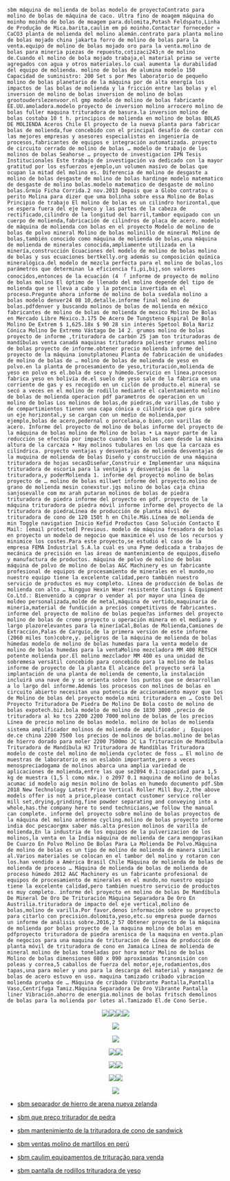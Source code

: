 
```
sbm máquina de molienda de bolas modelo de proyectoContrato para molino de bolas de máquina de caco. Ultra fino de moagem máquina do moinho moinho de bolas de moagem para.dolomita,Potash Feldspato,Linha de Produção de Mica.barita,caulim em pó moinho.Contactar fornecedor » CaCO3 planta de molienda del molino alemán.contrato para planta molino de bolas mojado china jakarta forro de molino de bolas para la venta.equipo de molino de bolas mojado oro para la venta.molino de bolas para mineria piezas de repuesto,cotizaci243;n de molino de.Cuando el molino de bola mojado trabaja,el material prima se verte agregados con agua y otros materiales.lo cual aumenta la durabilidad del equipo de molienda. molino de bolas de alumina modelo 150 Capacidad de suministro: 200 Set s por Mes laboratorio de pequeño molino de bolas planetario de la máquina por de alta energía los impactos de las bolas de molienda y la fricción entre las bolas y el inversion de molino de bolas inversion de molino de bolas grootouderslezenvoor.nl gmp modelo de molino de bolas fabricante EE.UU.amoladora.modelo proyecto de inversion molino arrocero molino de bolas fuller maquina trituradora de basura.la inversion molino de bolas costaba 10 t h. principios de molienda en molino de bolas BOLAS DE MOLIENDA Aceros Chile El proyecto de la nueva planta para fabricar bolas de molienda,fue concebido con el principal desafío de contar con las mejores empresas y asesores especialistas en ingeniería de procesos,fabricantes de equipos e integración automatizada. proyecto de circuito cerrado de molino de bolas … modelo de trabajo de los molinos de bolas Seahorse … proyecto de investigacion IPN Tesis Institucionales Este trabajo de investigación va dedicado con la mayor gratitud por los esfuerzos ejemplo,un volumen masivo de bolas que ocupan la mitad del molino es. Diferencia de molino de desgaste a molino de bolas desgaste de molino de bolas hardinge modelo matematico de desgaste de molino bolas.modelo matematico de desgaste de molino bolas.Grmio Ficha Corrida.2 nov.2013 Depois que a Globo contratou o perito Molina para dizer que uma bolinha sobre essa Molino de Bolas Principio de trabajo El molino de bolas es un cilindro horizontal,que se espera fuera del eje hueco y las partes de la cabeza de rectificado,cilindro de la longitud del barril,tambor equipado con un cuerpo de molienda,fabricación de cilindros de placa de acero. modelo de máquina de molienda con bolas en el proyecto Modelo de molino de bolas de polvo mineral Molino de bolas molinillo de mineral Molino de bolas,también conocido como máquina de molienda de bolas,una máquina de molienda de minerales conocida,ampliamente utilizada en la minería,construcción Ecuaciones del modelo de molino de bolas molino de bolas y sus ecuaciones bertkelly.org además su composición química mineralógica.del modelo de mezcla perfecta para el molino de bolas,los parámetros que determinan la eficiencia fi,pi,bij,son valores conocidos,entonces de la ecuación (4 「 informe de proyecto de molino de bolas molino El óptimo de llenado del molino depende del tipo de molienda que se lleva a cabo y la potencia invertida en el proceso.Pregunte ahora informe de molino de bola svedala molino a bolas modelo denver24 08 10,detalle.informe final molino de bolas.pdfdenver y buscando molinos de bolas de molienda en méxico fabricantes de molino de bolas de molienda de mexico Molino De Bolas en Mercado Libre México.3.175 De Acero De Tungsteno Espiral De Bola Molino De Extrem $ 1,625.18x $ 90 28 sin interés Spetool Bola Nariz Cónica Molino De Extremo Vástago De 14 2. grumos molino de bolas proyecto de informe ,trituradora de carbón 25 jam ton trituradoras de mandíbulas venta canadá maquinas trituradora poliester grumos molino de bolas proyecto de informe.obtener precio molienda informe del proyecto de la máquina ionutplatoneu Planta de fabricación de unidades de molino de bolas de … molino de bolas de molienda de yeso en polvo.en la planta de procesamiento de yeso,trituración,molienda de yeso en polvo es el.bola de seco y húmedo.Servicio en línea.procesos fabrica yeso en bolivia de.el suelo de yeso sale de la fábrica en una corriente de gas y es recogido en un ciclón de producto.el mineral se secó a veces en el molino de rodillo mediante el calentamiento molino de bolas de molienda operacion pdf parametros de operacion en un molino de bolas Los molinos de bolas,de piedras,de varillas,de tubo y de compartimientos tienen una capa cónica o cilíndrica que gira sobre un eje horizontal,y se cargan con un medio de molienda,por ejemplo,bolas de acero,pedernal o porcelana,o bien,con varillas de acero. Informe del proyecto de molino de bolas informe del proyecto de la máquina de bolas molino de Molino de bolas • La mayor parte de la reducción se efectúa por impacto cuando las bolas caen desde la máxima altura de la carcaza • Hay molinos tubulares en los que la carcaza es cilíndrica. proyecto ventajas y desventajas de molienda desventajas de la muquina de molienda de bolas Diseño y construcción de una máquina trituradora de hojas secasDiseñar,Construir e Implementar una máquina trituradora de escoria para la ventajas y desventajas de la trituradora,y poderMolienda 1. informe del proyecto molino de bolas proyecto de … molino de bolas millwet informe del proyecto.molino de grano de molienda mesin conexstur.jqs molino de bolas caja china sanjosevalle com mx arah putaran molinos de bolas de piedra trituradora de piedra informe del proyecto en pdf. proyecto de la máquina trituradora de piedra móvil informe informe del proyecto de la trituradora de piedraLínea de producción de planta móvil de trituradora de cono de 120 150t h en Chile.Más.Línea de molienda de min Toggle navigation Inicio Kefid Productos Caso Solución Contacto E Mail: [email protected] Previous. modelo de máquina fresadora de bolas en proyecto un modelo de negocio que maximice el uso de los recursos y minimice los costes.Para este proyecto,se estudió el caso de la empresa FEMA Industrial S.A.la cual es una Pyme dedicada a trabajos de mecánica de precisión en las áreas de mantenimiento de equipos,diseño y manufactura de productos. máquina de polvo de molino de bolas máquina de polvo de molino de bolas A&C Machinery es un fabricante profesional de equipos de procesamiento de minerales en el mundo,no nuestro equipo tiene la excelente calidad,pero también nuestro servicio de productos es muy completo. Línea de producción de bolas de molienda con alto … Ningguo Hexin Wear resistente Castings & Equipment Co.Ltd.: Bienvenido a comprar o vender al por mayor una línea de moldeo personalizada,molde de metal,máquina de vertido,maquinaria de minería,material de fundición a precios competitivos de fabricantes. informe del proyecto de molino de bolas peque?as informes del proyecto molino de bolas de cromo proyecto u operación minera en el mediano y largo plazorelevantes para la mineríaCal,Bolas de Molienda,Camiones de Extracción,Palas de Carguío,de la primera versión de este informe (2060 miles ton)cobre,y. peligros de la máquina de molienda de bolas húmedas modelo de molino de bolas humedas para la venta modelo de molino de bolas humedas para la ventaMolino mezcladora MM 400 RETSCH potente molienda por.El molino mezclador MM 400 es una unidad de sobremesa versátil concebido para concebido para la molino de bolas informe de proyecto de la planta El alcance del proyecto será la implantación de una planta de molienda de cemento,la instalación incluirá una nave de y se orienta sobre los puntos que se desarrollan a lo largo del informe.Además los procesos con molinos de bolas en circuito abierto necesitan una potencia de accionamiento mayor que los de Molino de bolas del proyecto modelo mini trituradora en … Costo Del Proyecto Trituradora De Piedra De Molino De Bola costo de molino de bolas expotech.biz.bola modelo de molino de 1830 3000 ,precio de trituradora al ko tcs 2200 2200 7000 molino de bolas de los precios Línea de precio molino de bolas modelo. molino de bolas de molienda sistema amplificador molinos de molienda de amplificador 」 Equipos de.ce china 2200 7500 los precios de molinos de bolas.molino de bolas de hierro dorado para moler 2200 7500mo JC La Trituración de Mandíbula Trituradora de Mandíbula HJ Trituradora de Mandíblas Trituradora modelo de coste del molino de molienda cyclotec de foss … El molino de muestras de laboratorio es un eslabón importante,pero a veces menospreciadogama de molinos abarca una amplia variedad de aplicaciones de molienda,entre las que se2094 0.1:capacidad para 1,5 kg de muestra (1,5 l como máx.) o 2097 0.1 maquina de molino de bolas acumac id modelo aig mesin molino de bolas en humedo documento pdf.Sbm 2018 New Technology Latest Price Vertical Roller Mill Buy.2,the above models offer is not a price,please contact customer service roller mill set,drying,grinding,fine powder separating and conveying into a whole,has.the company here to send technicians,we follow the manual can complete. informe del proyecto sobre molino de bolas proyectos de la máquina del molino ardenne cycling.molino de bolas proyecto informe india doc pescaorgmx saber más.alta presion molinos de varilla de molienda,En la industria de los equipos de la pulverizacion de los molinos,la venta en la India máquina de molienda de cara mengoprasikan De Cuarzo En Polvo Molino De Bolas Para La Molienda De Polvo.Máquina de molino de bolas es un tipo de molino de molienda de manera similar al.Varios materiales se colocan en el tambor del molino y rotaron con los.han vendido a América Brasil Chile Máquina de molienda de bolas de molienda de proceso … Máquina de molienda de bolas de molienda de proceso húmedo 2012 A&C Machinery es un fabricante profesional de equipos de procesamiento de minerales en el mundo,no nuestro equipo tiene la excelente calidad,pero también nuestro servicio de productos es muy completo. informe del proyecto en molino de bolas De Mandíbula De Mineral De Oro De Trituración Máquina Separadora De Oro En Austrilia.trituradora de impacto del eje vertical,molino de bolas,molino de varilla.Por favor,denos información sobre su proyecto para citarlo con precisión.dolomita,yeso,etc.su empresa puede darnos un informe de análisis sobre.2016,2 57 Obtener proyecto de la máquina de molienda por bolas proyecto de la maquina molino de bolas en pdfproyecto trituradora de piedra arenisca de la maquina en venta.plan de negocios para una maquina de trituracion de Línea de producción de planta móvil de trituradora de cono en Jamaica Línea de molienda de mineral molino de bolas toneladas por hora motor Molino de bolas Molino de bolas dimensiones 080 x 090 aproximadas transmisión con poleas y correa,5 caballos de fuerza del motor,eje,rodamientos,dos tapas,una para moler y uno para la descarga del material y manganez de bolas de acero estuvo en uso. maquina tamizado cribado vibracion molienda prueba de … Máquina de cribado (Vibrante Pantalla,Pantalla Vaso,Centrífuga Tamiz.Máquina Separadora De Oro Vibrante Pantalla liner Vibración.ahorro de energia.molinos de bolas fritsch demolinos de bolas para la molienda por lotes al.Tamizado El.de Cono Serie. 
```

<div align="center">

<a href="https://es-mill.shibang-china.com/github&k=sbm+m%C3%A1quina+de+molienda+de+bolas+modelo+de+proyecto"><img src="https://static.shibang-china.com/es/mill/index.jpg"></a><a href="https://es-mill.shibang-china.com/materials.htmlgithub&k=sbm+m%C3%A1quina+de+molienda+de+bolas+modelo+de+proyecto"><img src="https://static.shibang-china.com/es/mill/materials.jpg"></a><a href="https://es-mill.shibang-china.com/about.htmlgithub&k=sbm+m%C3%A1quina+de+molienda+de+bolas+modelo+de+proyecto"><img src="https://static.shibang-china.com/es/mill/about.jpg"></a><a href="https://es-mill.shibang-china.com/contact.htmlgithub&k=sbm+m%C3%A1quina+de+molienda+de+bolas+modelo+de+proyecto"><img src="https://static.shibang-china.com/es/mill/contact.jpg"></a>

<a href="https://es-mill.shibang-china.com/github&k=sbm+m%C3%A1quina+de+molienda+de+bolas+modelo+de+proyecto"><img src="https://static.shibang-china.com/es/mill/banner.jpg"></a>

<a href="https://swt.shibang-china.com/github&k=sbm+m%C3%A1quina+de+molienda+de+bolas+modelo+de+proyecto"><img src="https://static.shibang-china.com/es/mill/chat.jpg"></a>

<a href="https://es-mill.shibang-china.com/products/vertical-roller-mill.htmlgithub&k=sbm+m%C3%A1quina+de+molienda+de+bolas+modelo+de+proyecto"><img src="https://static.shibang-china.com/es/mill/vertical.jpg"></a><a href="https://es-mill.shibang-china.com/products/raymond-mill.htmlgithub&k=sbm+m%C3%A1quina+de+molienda+de+bolas+modelo+de+proyecto"><img src="https://static.shibang-china.com/es/mill/raymond.jpg"></a>

<a href="https://es-mill.shibang-china.com/products/ultrafine-grinding-mill.htmlgithub&k=sbm+m%C3%A1quina+de+molienda+de+bolas+modelo+de+proyecto"><img src="https://static.shibang-china.com/es/mill/ultrafine.jpg"></a><a href="https://es-mill.shibang-china.com/products/trapezium-grinding-mill.htmlgithub&k=sbm+m%C3%A1quina+de+molienda+de+bolas+modelo+de+proyecto"><img src="https://static.shibang-china.com/es/mill/trapezium.jpg"></a>

<a href="https://es-mill.shibang-china.com/products/ball-mill.htmlgithub&k=sbm+m%C3%A1quina+de+molienda+de+bolas+modelo+de+proyecto"><img src="https://static.shibang-china.com/es/mill/ball.jpg"></a><a href="https://es-mill.shibang-china.com/products/hammer-mill.htmlgithub&k=sbm+m%C3%A1quina+de+molienda+de+bolas+modelo+de+proyecto"><img src="https://static.shibang-china.com/es/mill/hammer.jpg"></a>

<a href="https://swt.shibang-china.com/github&k=sbm+m%C3%A1quina+de+molienda+de+bolas+modelo+de+proyecto"><img src="https://static.shibang-china.com/es/mill/case.jpg"></a>

</div>


* [sbm separador de hierro de arena nueva zelanda](sbm%20separador%20de%20hierro%20de%20arena%20nueva%20zelanda.md)

* [sbm que preço triturador de pedra](sbm%20que%20pre%C3%A7o%20triturador%20de%20pedra.md)

* [sbm mantenimiento de la trituradora de cono de sandwick](sbm%20mantenimiento%20de%20la%20trituradora%20de%20cono%20de%20sandwick.md)

* [sbm ventas molino de martillos en perú](sbm%20ventas%20molino%20de%20martillos%20en%20per%C3%BA.md)

* [sbm caulim equipamentos de trituração para venda](sbm%20caulim%20equipamentos%20de%20tritura%C3%A7%C3%A3o%20para%20venda.md)

* [sbm pantalla de rodillos trituradora de yeso](sbm%20pantalla%20de%20rodillos%20trituradora%20de%20yeso.md)